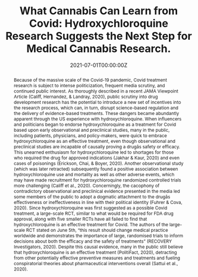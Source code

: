 ---
title: "What Cannabis Can Learn from Covid: Hydroxychloroquine Research Suggests the Next Step for Medical Cannabis Research."

authors:
- "admin"
date: "2021-07-01T00:00:00Z"
doi: "10.1016/j.drugpo.2021.103133"
venue: "International Journal of Drug Policy"
publishDate: "2017-01-01T00:00:00Z"
publication_types: ["2"]
abstract: "Because of the massive scale of the Covid-19 pandemic, Covid treatment research is subject to intense politicization, frequent media scrutiny, and continued public interest. As thoroughly described in a recent JAMA Viewpoint Article (Califf, Hernandez, & Landray, 2020), public scrutiny into drug development research has the potential to introduce a new set of incentives into the research process, which can, in turn, disrupt science-based regulation and the delivery of evidence-based treatments. These dangers became abundantly apparent through the US experience with hydroxychloroquine. When influencers and politicians began to endorse hydroxychloroquine as a treatment for Covid based upon early observational and preclinical studies, many in the public, including patients, physicians, and policy-makers, were quick to embrace hydroxychloroquine as an effective treatment, even though observational and preclinical studies are incapable of causally proving a drugâs safety or efficacy. This unearned enthusiasm for hydroxychloroquine led to shortages for those who required the drug for approved indications (Jakhar & Kaur, 2020) and even cases of poisonings (Erickson, Chai, & Boyer, 2020). Another observational study (which was later retracted) subsequently found a positive association between hydroxychloroquine use and mortality as well as other adverse events, which may have made recruitment for hydroxychloroquine randomized controlled trials more challenging (Califf et al., 2020). Concerningly, the cacophony of contradictory observational and preclinical evidence presented in the media led some members of the public to adopt a dogmatic attachment to the drugâs effectiveness or ineffectiveness in line with their political identity (Fuhrer & Cova, 2020). Since hydroxychloroquine was first suggested as a possible Covid treatment, a large-scale RCT, similar to what would be required for FDA drug approval, along with five smaller RCTs have all failed to find that hydroxychloroquine is an effective treatment for Covid. The authors of the large-scale RCT stated on June 5th, “this result should change medical practice worldwide and demonstrates the importance of large, randomised trials to inform decisions about both the efficacy and the safety of treatments” (RECOVERY Investigators, 2020). Despite this causal evidence, many in the public still believe that hydroxychloroquine is an effective treatment (PolitiFact, 2020), detracting from other potentially effective preventive measures and treatments and fueling conspiratorial theories about pharmaceutical interventions overall (Sattui et al., 2020)."
summary: "Caputi, T. L. (2021). What cannabis can learn from Covid: Hydroxychloroquine research suggests the next step for medical cannabis research. International Journal of Drug Policy, 93, 103133. doi:10.1016/j.drugpo.2021.103133"
tags: 
featured: true
links:
- name: Paper Link
  url: "https://www.sciencedirect.com/science/article/pii/S0955395921000311?via%3Dihub"
url_pdf: "/files/IJDP-2021.pdf"
image:
  focal_point: ""
  preview_only: false
---